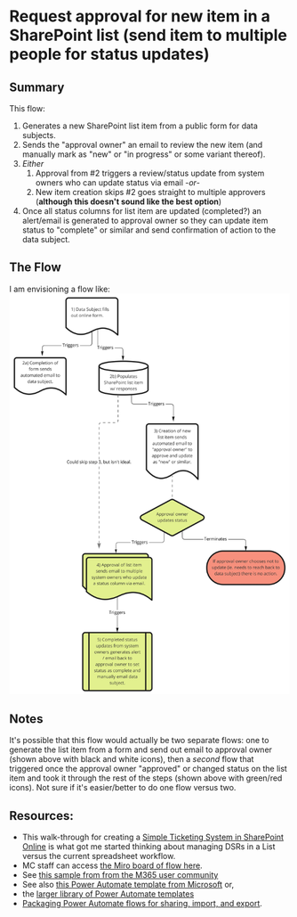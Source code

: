 # Request approval for new item in a SharePoint list (send item to multiple people for status updates)

## Summary
This flow:
1. Generates a new SharePoint list item from a public form for data subjects.
2. Sends the "approval owner" an email to review the new item (and manually mark as "new" or "in progress" or some variant thereof).
3. _Either_
	1. Approval from #2 triggers a review/status update from system owners who can update status via email -_or_-
	2. New item creation skips #2 goes straight to multiple approvers (**although this doesn't sound like the best option**)
4. Once all status columns for list item are updated (completed?) an alert/email is generated to approval owner so they can update item status to "complete" or similar and send confirmation of action to the data subject. 

## The Flow
I am envisioning a flow like: 
![Flow diagram](images/Flow_chart.jpg)

## Notes
It's possible that this flow would actually be two separate flows: one to generate the list item from a form and send out email to approval owner (shown above with black and white icons), then a _second_ flow that triggered once the approval owner "approved" or changed status on the list item and took it through the rest of the steps (shown above with green/red icons). Not sure if it's easier/better to do one flow versus two. 

## Resources:
- This walk-through for creating a [Simple Ticketing System in SharePoint Online](https://concurrency.com/blog/february-2019/create-a-simple-ticketing-system-in-sharepoint-onl) is what got me started thinking about managing DSRs in a List versus the current spreadsheet workflow. 
- MC staff can access [the Miro board of flow here](https://miro.com/app/board/uXjVOp0icsQ=/?share_link_id=343465265876). 
- See [this sample from from the M365 user community](https://github.com/pnp/powerautomate-samples/tree/main/samples/request-review-and-approval-for-a-selected-file)
- See also [this Power Automate template from Microsoft](https://powerautomate.microsoft.com/en-us/templates/details/d62b2527bb5343d689d5107b0922e57b/start-approval-when-a-new-item-is-added/) or,
- the [larger library of Power Automate templates](https://powerautomate.microsoft.com/en-us/templates/) 
- [Packaging Power Automate flows for sharing, import, and export](https://powerautomate.microsoft.com/en-us/blog/import-export-bap-packages/).
